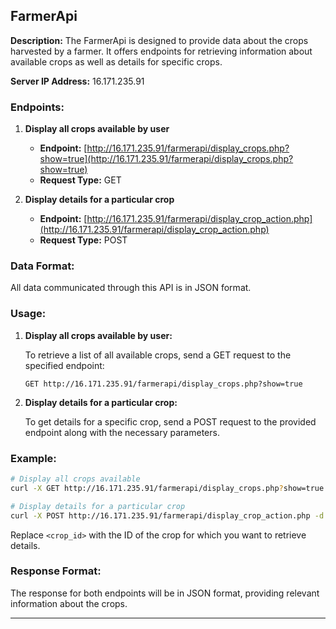 ## FarmerApi

**Description:**
The FarmerApi is designed to provide data about the crops harvested by a farmer. It offers endpoints for retrieving information about available crops as well as details for specific crops.

**Server IP Address:** 16.171.235.91

### Endpoints:

1. **Display all crops available by user**

   - **Endpoint:** [http://16.171.235.91/farmerapi/display_crops.php?show=true](http://16.171.235.91/farmerapi/display_crops.php?show=true)
   - **Request Type:** GET

2. **Display details for a particular crop**

   - **Endpoint:** [http://16.171.235.91/farmerapi/display_crop_action.php](http://16.171.235.91/farmerapi/display_crop_action.php)
   - **Request Type:** POST

### Data Format:

All data communicated through this API is in JSON format.

### Usage:

1. **Display all crops available by user:**

   To retrieve a list of all available crops, send a GET request to the specified endpoint:
   ```
   GET http://16.171.235.91/farmerapi/display_crops.php?show=true
   ```

2. **Display details for a particular crop:**

   To get details for a specific crop, send a POST request to the provided endpoint along with the necessary parameters.

### Example:

```bash
# Display all crops available
curl -X GET http://16.171.235.91/farmerapi/display_crops.php?show=true

# Display details for a particular crop
curl -X POST http://16.171.235.91/farmerapi/display_crop_action.php -d "crop_id=<crop_id>"
```

Replace `<crop_id>` with the ID of the crop for which you want to retrieve details.

### Response Format:

The response for both endpoints will be in JSON format, providing relevant information about the crops.

---
